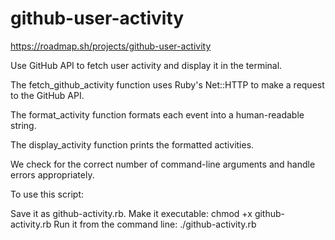 # github-user-activity 

https://roadmap.sh/projects/github-user-activity

Use GitHub API to fetch user activity and display it in the terminal.


The fetch_github_activity function uses Ruby's Net::HTTP to make a request to the GitHub API.

The format_activity function formats each event into a human-readable string.

The display_activity function prints the formatted activities.

We check for the correct number of command-line arguments and handle errors appropriately.

To use this script:

Save it as github-activity.rb.
Make it executable: chmod +x github-activity.rb
Run it from the command line: ./github-activity.rb <username>